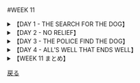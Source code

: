 #WEEK 11
<details><summary>【DAY 1 - THE SEARCH FOR THE DOG】</summary>

----
###DAY 1 - THE SEARCH FOR THE DOG
####

■一方、ハート家は、地元のラジオ局に対して、犬の飼い主に出てくるようにとの<u>**痛切な**</u>訴えを放送するよう通知していた。
Meanwhile, the Harts had notified the local radio stations to broadcast a <u>**poignant**</u> appeal for the dog’s owner to come forward.

■同局の電話には連絡が<u>**押し寄せた**</u>が、すべての手がかりは<u>**役に立たなかった**</u>。
The station was <u>**inundated**</u> with phone calls but all leads were <u>**fruitless**</u>.

■ボビーの話によると、巨大な犬がスーパーマーケットの駐車場にあった赤いステーションワゴンから飛び出してきたのだった。
From what Bobby had told them, a huge dog had leaped out from a red station wagon in the supermarket’s parking lot.

■ボビーを噛んだ後、同犬は消えた。
After biting Bobby it vanished.

■その6歳児(ボビー)は蒙った噛みつきに気を取られて、どこにその犬が消えたか見ていなかった。
The six-year-old was too concerned with the bites he had received to see where the dog disappeared to.

■少年の語りは<u>**混乱していた**</u>が、その動物が灰色で、首輪を付けていたことを確かに覚えていた。
The boy’s story was <u>**garbled**</u>, but he did remember that the animal was gray and had a collar.

■確かな手がかりは殆どなかったが、警察官は<u>**楽観的で**</u>あり続けた。
There was little tangible* evidence to go on, but the police remained <u>**sanguine**</u>.

####
----
####|poignant - 強く心に訴える, 胸を刺す様な (moving, painful to the feelings)

■その説教は<u>**迫真**</u>のもので、生意気な非行少年の瞳から涙を溢れさせるには十分だった。
The sermon was <u>**poingnant**</u> enough to bring tears to the brash delinquent's eyes.

####|inundate - 氾濫させる, 押し寄せる (to flood)

■ボートがもう少しで<u>**水浸しになりそう**</u>であったのに、その船長は助けを無線で呼ぶことを忌避した。
Even through his boat was almost <u>**inundated**</u>, the skipper was loath to radio for help.

####|fruitless - 実を結ばない, 無益な (useless)

■国家の主導権を握ろうという<u>**無益な**</u>試みの後、その売国奴は投獄された。
After a <u>**fruitless**</u> attempt to wrest control of the government, the traitors were incarcerated.

####|garbled - 要領を得ない, 混乱した (confused, mixed up)

■<u>**混乱した**</u>伝言だったのにもかかわらず、要点は十分明瞭だった。
Although the message was <u>**garbled**</u>, its salient points were clear enough.

####|sanguine - 陽気な, 楽天的な (optimistic)

■悪性腫瘍はチェックが外れた(無くなった)のにもかかわらず、外科医は患者の機会について<u>**楽天的で**</u>なかった。
Because the malignancy had gone unchecked, the surgeons were not <u>**sanguine**</u> about the patient's chances.

</details>
<details><summary>【DAY 2 - NO RELIEF】</summary>

----
###DAY 2 - NO RELIEF
####

■普段は<u>**冷静沈着な**</u>人物であるジェリー・ハートは、大変動揺していた。
The normally <u>**phlegmatic**</u> Jerry Hart was deeply upset.

■手をこまねいたまま早24時間が過ぎており、もし狂犬病と診断が<u>**確定し**</u>なかったとしても、ジェリーは息子にワクチンを受けさせようと決めた。
Twenty-four hours had passed without result, and even if the rabies could not be <u>**corroborated**</u>, Jerry was determined to see that his son received the vaccine.

■友人たちの勧めにより、彼は<u>**熱心に**</u>スーパーマーケットの周りに散らばり、<u>**徹底的に**</u>調査を行う隊を編成した。
At the suggestion of some friends, he organized a <u>**comprehensive**</u> search party, <u>**zealously**</u> fanning out in circles around the supermarket.

■隊はすべてのドアを訪ね、すべての犬を調べたが、なんの手がかりも得られなかった。
They knocked on every door, inspected every dog, and came back empty-handed.

■ハート一家は心配で堪らなかった（<u>**無理やり**</u>寝かしつけ<u>**られる**</u>ほどだった）が、
Although the Harts were sick with worry (they had to be <u>**coerced**</u> into going to sleep),

■ボビー坊やはガッツでよく耐えていた。
little Bobby seemed to be in great spirits.

■辛く苦しい夜間看護は続いた。
The excruciating* vigil continued.

####
----
####|phlegmatic - 動きのない, 冷淡な (calm, hard to rouse to action)

■ハリエットの言語道断の過ちは彼女の<u>**冷淡な**</u>雇用主の仕事でさえも中断させた。
Harriet's egregious error disturbed even her <u>**phlegmatic**</u> employer.

####|corroborate - (証拠などによって)確証する, 強める (confirm, support)

■シンドラーの悪い共犯者でさえ彼のアリバイを<u>**確証づける**</u>のを拒んだ。
Even the swendler's nefarious accomplice refused to <u>**corroborate**</u> his alibi.

####|comprehensive - 包括的な, 徹底的な, わかりやすい (thorough)

■職を得るために、１０ページ閉じの<u>**包括的な**</u>質問を閉じ込む骨折り仕事を経験する必要があったのだった。
In order to get the job, you had to go through the drudgery of filing out a ten-page <u>**comprehensive**</u> questionnaires.

####|zealous - 熱狂的な (enthusiastic)

■その基金の発起人はとても<u>**熱狂的**</u>で、「救世軍サンタ」からも金をせがんだ。
The fund raiser was so <u>**zealous**</u> that he solicited money from a Salvation Army Santa Claus.

####|coerce - 強いる ,強要する (to force)

■逃げのうまい逃亡者は、彼の代理人によって<u>**強制**</u>されて降伏しました。
The elusive fugitive was <u>**coerced**</u> by his attorney into surrendering.
</details>
<details><summary>【DAY 3 - THE POLICE FIND THE DOG】</summary>

----
###DAY 3 - THE POLICE FIND THE DOG
####

■警察が動くまでに40時間が<u>**経過した**</u>。世間の注目が効果をもたらしたのだ。
Forty hours had <u>**elapsed**</u> before the police work and the publicity paid off.

■近所にある赤のステーションワゴン全部の登録を<u>**慎重に**</u>確認することで、
By <u>**meticulously**</u> checking the registrations of every red station wagon in the neighborhood

■また、犬の登録をクロスチェックすることで、警察は4人の飼い主にまで捜索を絞り込んだ。
and then cross-checking dog licenses, the police narrowed the search to four owners.

■幾何かの着信の後に、申し訳なさそうな飼い主が特定され、ハート家<u>**宅**</u>に口輪をしたジャーマン・シェパードを連れて行ったことが突き止められた。
After a few telephone calls, the apologetic owner was located and directed to bring her muzzled German shepherd to the Hart <u>**domicile**</u>.

■ボビーは犬を特定し、その畜生は必要とされる検査を受診する為に獣医の診療所へ持ち込まれた。
Bobby identified the dog, and the animal was taken to a veterinary’s clinic to have the necessary tests performed.

■<u>**だらしのない**</u>飼い主、マックグロー夫人は、「ワンちゃんは<u>**時々**</u>粗暴になるのよ」と認めた。
The <u>**lax**</u> owner, Mrs. McGraw, admitted that the dog had a <u>**sporadic**</u> mean streak,

■しかし彼女は(犬が)狂犬病だという考えを一蹴した。
but she scoffed* at the idea of rabies.

■ジェリー・ハートは2日ぶりに不安が除かれたこと感得したのだった。
Jerry Hart noticed for the first time in two days that his uneasy feeling had departed.

####
----
####|elapse - いつの間にか経過する, 経つ (to slip by)

■うっかりしてエマは家賃を返すまで2ヶ月<u>**かかって**</u>しまった。
Inadvertently, Emma had allowed two months to <u>**elapse**</u> before paying her rent.

####|meticulous - ごく慎重な, 繊細な (careful)

■その<u>**繊細な**</u>音楽家は(演奏の)でたらめな友人に対する軽蔑以外何も抱かなかった。
The <u>**meticulous**</u> musician had nothing but disdain for his disorganized friends.

####|domicile - 家 (home)

■男の<u>**住まい**</u>とは、彼にとっての「城」である。
A man's <u>**domicile**</u> is his catsle.

####|lax - 手ぬるい, 緩んでいる (careless, negligent)

■見張りが<u>**だらしない**</u>為に、盗みが倉庫で蔓延るのだ。
Because the watchman was <u>**lax**</u>, thievery was rampant at the warehouse.

####|sporadic - 時々起こる (occasional)

■その緩慢とした戦闘は、<u>**突然の**</u>迫撃砲によって中断したのであった。
The lackluster battle was punctuated by <u>**sporadic**</u> morter fire.

</details>
<details><summary>【DAY 4 - ALL’S WELL THAT ENDS WELL】</summary>

----
###DAY 4 - ALL’S WELL THAT ENDS WELL
####

■ハート家は、その犬についての<u>**無分別な憶測**</u>が真実ではなかったと判明したことに安堵した。
The Harts were greatly relieved to learn that the <u>**rash**</u> <u>**conjecture**</u> about the dog was not true.

■なぜならジャーマン・シェパードはノロく、苦痛を伴う治療の必要は<u>**除かれた**</u>からである。
Because the German shepherd was not rabid, the necessity for the painful treatment was <u>**obviated**</u>.

■警察は、その犬の飼い主に、犬の口輪を外させるよう求めた。
The police gave the dog’s owner a summons for allowing the animal to go un-muzzled.

■幼いボビーは、「アイスクリームサンデー」と「ウォルト・ディズニーの長編二本立て映画」を奢られた。
Little Bobby was treated to an ice cream sundae and a Walt Disney double feature.

■隣人たちは他の<u>**どぎつい**</u>出来事を探しに、ジェリー・ハートは仕事場に戻った。
The neighbors searched for other <u>**lurid**</u> happenings, and Jerry Hart went back to his office.

■「あの犬はどんな犬だったんです？」と秘書が尋ねた。
“What kind of dog was that?” his secretary asked.

■「ああ、ヤツの鳴き声の方がカミツキより一層悪かったよ。」とジェリーは<u>**冗談を言った**</u>。
“Oh, his bark was worse than his bite,” <u>**quipped**</u> Jerry.

####
----
####|rash - 気の早い, 無分別な (too hasty, reckless)

■喧嘩っ早い湾岸労働者の無礼は、とてもつまらない奴の<u>**早とちり**</u>であった。
It was exceedingly <u>**rash**</u> of the lightweight to insult the belligerent longshoreman.

####|conjecture - 推測, 推論 (guess)

■それは探偵役の全くの<u>**推測**</u>であったが、忌々しい偽札製造者の逮捕に繋がったのであった。
It was sheer <u>**conjecture**</u> on the detective's part but it led to the arrest of the vexatious counterfeiters.

####|obviate - 除去する, 予防する (do way with, eliminate)

■遠足が延期になった時、サンドイッチを準備する必要は<u>**取り去られた**</u>のであった。
The necessity for preparing sandwiches was <u>**obviated**</u> when the picnic was postponed.

####|lurid - 燦々とした, けばけばしい (sensational)

■新聞は、ありふれた報道から、<u>**どぎつい**</u>報道へと転換したのだった。
The newspaper swiched from mundane coverage to <u>**lurid**</u> reporting.

####|quip - 皮肉る, 辛辣に言う (joke)

■ハムレットは、「ヨリックはいつもエロい<u>**冗談**</u>がうまいなあ」と憶っていた。
Hamlet remembered that Yorick was always ready with a lusty <u>**quip.**</u>

</details>
<details><summary>【WEEK 11 まとめ】</summary>

----

###WEEK 11 まとめ

| 単語          | 意味                             | 英語での説明                    |
|---------------|----------------------------------|---------------------------------|
| poignant      | 強く心に訴える, 胸を刺す様な     | moving, painful to the feelings |
| inundate      | 氾濫させる, 押し寄せる           | to flood                        |
| fruitless     | 実を結ばない, 無益な             | useless                         |
| garbled       | 容量を得ない, 混乱した           | confused, mixed up              |
| sanguine       | 陽気な, 楽天的な                 | optimistic                      |
| phlegmatic    | 動きのない, 冷淡な               | calm, hard to rouse to action   |
| corroborate   | 証拠によって確証する             | confirm, support                |
| comprehensive | 包括的な, 徹底的な, わかりやすい | thorough                        |
| zealous       | 熱狂的な                         | enthusiastic                    |
| coerce        | 強いる, 強要する                 | to force                        |
| elapse        | 経過する, 経つ                   | to slip by                      |
| meticulous    | ごく慎重な, 繊細な               | careful                         |
| domicile      | 家                               | home                            |
| lax           | 手ぬるい, 緩んでいる             | careless, negligent             |
| sporadic      | 時々起こる                       | occasional                      |
| rash          | 気の早い, 無分別な               | too hasty, reckless             |
| conjecture    | 推測, 推論                       | guess                           |
| obviate       | 除去する, 予防する               | do way with, eliminate          |
| lurid         | 燦々とした, けばけばしい         | sensational                     |
| quip          | 皮肉る, 辛辣に言う               | joke                            |


</details>

[戻る](./index.html)
